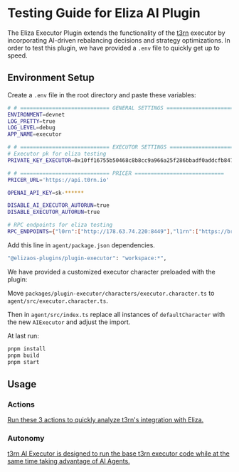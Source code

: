 # Testing Guide for Eliza AI Plugin

The Eliza Executor Plugin extends the functionality of the [t3rn](https://www.t3rn.io/) executor by incorporating AI-driven rebalancing decisions and strategy optimizations. In order to test this plugin, we have provided a `.env` file to quickly get up to speed.

## Environment Setup

Create a `.env` file in the root directory and paste these variables:

```bash
# # ============================ GENERAL SETTINGS ============================
ENVIRONMENT=devnet
LOG_PRETTY=true
LOG_LEVEL=debug
APP_NAME=executor

# # ============================ EXECUTOR SETTINGS ============================
# Executor pk for eliza testing
PRIVATE_KEY_EXECUTOR=0x10ff16755b50468c8b8cc9a966a25f286bbadf0addcfb847b614c4855d70750f

# # ============================ PRICER ============================
PRICER_URL='https://api.t0rn.io'

OPENAI_API_KEY=sk-******

DISABLE_AI_EXECUTOR_AUTORUN=true
DISABLE_EXECUTOR_AUTORUN=true

# RPC endpoints for eliza testing
RPC_ENDPOINTS={"l0rn":["http://178.63.74.220:8449"],"l1rn":["https://brn.calderarpc.com/http"],"l2rn":["https://b2n.rpc.caldera.xyz/http"],"l3rn":[],"zero":[],"t1rn":[],"t2rn":[],"t3rn":[],"lol3":["http://0.0.0.0:8547"],"lold":["http://0.0.0.0:8546"],"lols":["http://0.0.0.0:8545"],"arbm":["https://arb1.arbitrum.io/rpc"],"arbt":["https://arb-sepolia.g.alchemy.com/v2/yh3Bq2t2KlW3k4-4CtD21u_3kuDPfIO3"],"basm":["https://rpc.notadegen.com/base"],"bast":["https://base-sepolia.g.alchemy.com/v2/yh3Bq2t2KlW3k4-4CtD21u_3kuDPfIO3"],"bsct":["https://data-seed-prebsc-1-s2.bnbchain.org:8545"],"bscm":["https://bsc-dataseed.binance.org"],"ethm":["https://eth.llamarpc.com,https://rpc.mevblocker.io/fullprivacy,https://api.tatum.io/v3/blockchain/node/ethereum-mainnet,https://eth.llamarpc.com"],"sept":["https://ethereum-sepolia-rpc.publicnode.com"],"linm":["https://linea.blockpi.network/v1/rpc/public"],"lint":["https://linea-sepolia.g.alchemy.com/v2/yh3Bq2t2KlW3k4-4CtD21u_3kuDPfIO3"],"optm":["https://mainnet.optimism.io"],"opst":["https://opt-sepolia.g.alchemy.com/v2/yh3Bq2t2KlW3k4-4CtD21u_3kuDPfIO3"],"absm":[],"abst":["https://api.testnet.abs.xyz"],"berm":[],"bert":["https://berachain-bartio.g.alchemy.com/v2/yh3Bq2t2KlW3k4-4CtD21u_3kuDPfIO3"],"lskm":[],"lskt":["https://rpc.sepolia-api.lisk.com"],"ctim":[],"ctit":[],"unim":["https://unichain-rpc.publicnode.com"],"unit":["https://unichain-sepolia.g.alchemy.com/v2/yh3Bq2t2KlW3k4-4CtD21u_3kuDPfIO3"],"blsm":[],"blst":["https://blast-sepolia.g.alchemy.com/v2/yh3Bq2t2KlW3k4-4CtD21u_3kuDPfIO3"],"scrm":[],"scrt":["https://sepolia-rpc.scroll.io"]}
```

Add this line in `agent/package.json` dependencies.
```bash
"@elizaos-plugins/plugin-executor": "workspace:*",
```

We have provided a customized executor character preloaded with the plugin:

Move `packages/plugin-executor/characters/executor.character.ts` to `agent/src/executor.character.ts`.

Then in `agent/src/index.ts` replace all instances of `defaultCharacter` with the new `AIExecutor` and adjust the import.

At last run:
```bash
pnpm install
pnpm build
pnpm start
```

## Usage
### Actions
[Run these 3 actions to quickly analyze t3rn's integration with Eliza.](README.md#actions)

### Autonomy
[t3rn AI Executor is designed to run the base t3rn executor code while at the same time taking advantage of AI Agents.](README.md#autonomy)